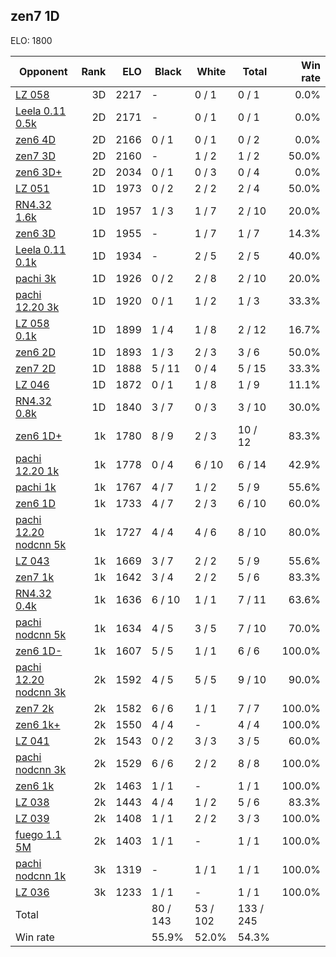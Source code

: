 ## zen7 1D ##

ELO: 1800

Opponent | Rank | ELO | Black | White | Total | Win rate
---------|-----:|----:|-------|-------|-------|-------:
[LZ 058](LZ%20058.md) | 3D | 2217 | - | 0 / 1 | 0 / 1 | 0.0%
[Leela 0.11 0.5k](Leela%200.11%200.5k.md) | 2D | 2171 | - | 0 / 1 | 0 / 1 | 0.0%
[zen6 4D](zen6%204D.md) | 2D | 2166 | 0 / 1 | 0 / 1 | 0 / 2 | 0.0%
[zen7 3D](zen7%203D.md) | 2D | 2160 | - | 1 / 2 | 1 / 2 | 50.0%
[zen6 3D+](zen6%203D+.md) | 2D | 2034 | 0 / 1 | 0 / 3 | 0 / 4 | 0.0%
[LZ 051](LZ%20051.md) | 1D | 1973 | 0 / 2 | 2 / 2 | 2 / 4 | 50.0%
[RN4.32 1.6k](RN4.32%201.6k.md) | 1D | 1957 | 1 / 3 | 1 / 7 | 2 / 10 | 20.0%
[zen6 3D](zen6%203D.md) | 1D | 1955 | - | 1 / 7 | 1 / 7 | 14.3%
[Leela 0.11 0.1k](Leela%200.11%200.1k.md) | 1D | 1934 | - | 2 / 5 | 2 / 5 | 40.0%
[pachi 3k](pachi%203k.md) | 1D | 1926 | 0 / 2 | 2 / 8 | 2 / 10 | 20.0%
[pachi 12.20 3k](pachi%2012.20%203k.md) | 1D | 1920 | 0 / 1 | 1 / 2 | 1 / 3 | 33.3%
[LZ 058 0.1k](LZ%20058%200.1k.md) | 1D | 1899 | 1 / 4 | 1 / 8 | 2 / 12 | 16.7%
[zen6 2D](zen6%202D.md) | 1D | 1893 | 1 / 3 | 2 / 3 | 3 / 6 | 50.0%
[zen7 2D](zen7%202D.md) | 1D | 1888 | 5 / 11 | 0 / 4 | 5 / 15 | 33.3%
[LZ 046](LZ%20046.md) | 1D | 1872 | 0 / 1 | 1 / 8 | 1 / 9 | 11.1%
[RN4.32 0.8k](RN4.32%200.8k.md) | 1D | 1840 | 3 / 7 | 0 / 3 | 3 / 10 | 30.0%
[zen6 1D+](zen6%201D+.md) | 1k | 1780 | 8 / 9 | 2 / 3 | 10 / 12 | 83.3%
[pachi 12.20 1k](pachi%2012.20%201k.md) | 1k | 1778 | 0 / 4 | 6 / 10 | 6 / 14 | 42.9%
[pachi 1k](pachi%201k.md) | 1k | 1767 | 4 / 7 | 1 / 2 | 5 / 9 | 55.6%
[zen6 1D](zen6%201D.md) | 1k | 1733 | 4 / 7 | 2 / 3 | 6 / 10 | 60.0%
[pachi 12.20 nodcnn 5k](pachi%2012.20%20nodcnn%205k.md) | 1k | 1727 | 4 / 4 | 4 / 6 | 8 / 10 | 80.0%
[LZ 043](LZ%20043.md) | 1k | 1669 | 3 / 7 | 2 / 2 | 5 / 9 | 55.6%
[zen7 1k](zen7%201k.md) | 1k | 1642 | 3 / 4 | 2 / 2 | 5 / 6 | 83.3%
[RN4.32 0.4k](RN4.32%200.4k.md) | 1k | 1636 | 6 / 10 | 1 / 1 | 7 / 11 | 63.6%
[pachi nodcnn 5k](pachi%20nodcnn%205k.md) | 1k | 1634 | 4 / 5 | 3 / 5 | 7 / 10 | 70.0%
[zen6 1D-](zen6%201D-.md) | 1k | 1607 | 5 / 5 | 1 / 1 | 6 / 6 | 100.0%
[pachi 12.20 nodcnn 3k](pachi%2012.20%20nodcnn%203k.md) | 2k | 1592 | 4 / 5 | 5 / 5 | 9 / 10 | 90.0%
[zen7 2k](zen7%202k.md) | 2k | 1582 | 6 / 6 | 1 / 1 | 7 / 7 | 100.0%
[zen6 1k+](zen6%201k+.md) | 2k | 1550 | 4 / 4 | - | 4 / 4 | 100.0%
[LZ 041](LZ%20041.md) | 2k | 1543 | 0 / 2 | 3 / 3 | 3 / 5 | 60.0%
[pachi nodcnn 3k](pachi%20nodcnn%203k.md) | 2k | 1529 | 6 / 6 | 2 / 2 | 8 / 8 | 100.0%
[zen6 1k](zen6%201k.md) | 2k | 1463 | 1 / 1 | - | 1 / 1 | 100.0%
[LZ 038](LZ%20038.md) | 2k | 1443 | 4 / 4 | 1 / 2 | 5 / 6 | 83.3%
[LZ 039](LZ%20039.md) | 2k | 1408 | 1 / 1 | 2 / 2 | 3 / 3 | 100.0%
[fuego 1.1 5M](fuego%201.1%205M.md) | 2k | 1403 | 1 / 1 | - | 1 / 1 | 100.0%
[pachi nodcnn 1k](pachi%20nodcnn%201k.md) | 3k | 1319 | - | 1 / 1 | 1 / 1 | 100.0%
[LZ 036](LZ%20036.md) | 3k | 1233 | 1 / 1 | - | 1 / 1 | 100.0%
Total | | | 80 / 143 | 53 / 102 | 133 / 245 | 
Win rate| | | 55.9% | 52.0% | 54.3% | 
